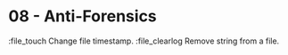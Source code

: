 # 08 - Anti-Forensics

 :file_touch                   Change file timestamp.
 :file_clearlog                Remove string from a file.